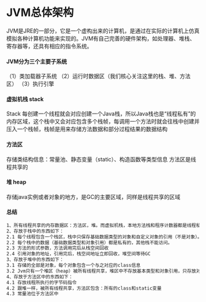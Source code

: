 # JVM总体架构
JVM是JRE的一部分，它是一个虚构出来的计算机，是通过在实际的计算机上仿真模拟各种计算机功能来实现的。JVM有自己完善的硬件架构，如处理器、堆栈、寄存器等，还具有相应的指令系统。

#### JVM分为三个主要子系统
（1）类加载器子系统 （2）运行时数据区（我们核心关注这里的栈、堆、方法区） （3）执行引擎

#### 虚拟机栈 stack
Stack 每创建一个线程就会对应创建一个Java栈，所以Java栈也是“线程私有”的内存区域，这个栈中又会对应包含多个栈帧，每调用一个方法时就会往栈中创建并压入一个栈帧，栈帧是用来存储方法数据和部分过程结果的数据结构

#### 方法区
存储类结构信息：常量池、静态变量（static）、构造函数等类型信息
方法区是线程共享的

#### 堆 heap
存储java实例或者对象的地方，是GC的主要区域，同样是线程共享的区域

#### 总结
```bash
1、所有线程共享的内存数据区：方法区，堆。而虚拟机栈，本地方法栈和程序计数器都是线程私有的
2、存放于栈中的东西如下：
2.1 每个线程包含一个栈区，栈中只保存基础数据类型的对象和自定义对象的引用（不是对象）。对象都存放在堆去中。
2.2 每个栈中的数据（基础数据类型和对象引用）都是私有的，其他栈不能访问。
2.3 方法的形式参数，方法调用完后从栈空间回收
2.4 引用对象的地址，引用完后，栈空间地址立即回收，堆空间等待GC
3、存放于堆中的东西如下：
3.1 存储的全部是对象，每个对象包含一个与之对应的class信息
3.2 Jvm只有一个堆区（heap）被所有线程共享，堆区中不存放基本类型和对象引用，只存放对象本身
4、存放于方法区中的东西如下：
4.1 存放线程所执行的字节码指令
4.2 跟堆一样，被所有线程共享，方法区包含：所有的class和static变量
4.3 常量池位于方法区中
```
